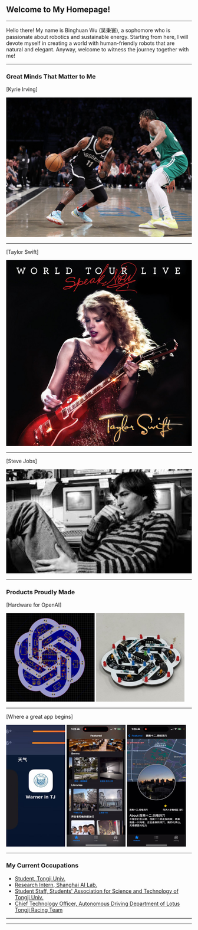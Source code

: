 ## Welcome to My Homepage!

---

Hello there! My name is Binghuan Wu (吴秉寰), a sophomore  who is passionate about robotics and sustainable energy. Starting from here, I will devote myself in creating a world with human-friendly robots that are natural and elegant. Anyway, welcome to witness the journey together with me!

---
### Great Minds That Matter to Me

[Kyrie Irving]

<img src="images/Kyrie_Irvine.jpg?raw=true"/>

---
[Taylor Swift]

<img src="images/Taylor_Swift.jpg?raw=true"/>

---
[Steve Jobs]

<img src="images/Steve_Jobs.jpg?raw=true"/>

---

### Products Proudly Made

[Hardware for OpenAI] 


  <img src="images/design1.png?raw=true"  width="240" height="240">
  <img src="images/design2.jpg?raw=true" width="240" height="240">

---

[Where a great app begins] 


  <img src="images/app1.jpg?raw=true" width="160" height="330">
  <img src="images/app2.jpg?raw=true" width="160" height="330">
  <img src="images/app3.jpg?raw=true" width="160" height="330">


---

### My Current Occupations

- [Student, Tongji Univ.](https://en.tongji.edu.cn/p/#/)
- [Research Intern, Shanghai AI Lab.](https://www.shlab.org.cn/)
- [Student Staff, Students' Association for Science and Technology of Tongji Univ.](https://www.tongji.edu.cn/)
- [Chief Technology Officer, Autonomous Driving Department of Lotus Tongji Racing Team](http://www.tjuracing.com/)


---




---
